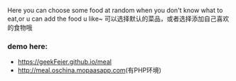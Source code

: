 Here you can choose some food at random when you don't know what to eat,or u can add the food u like~
可以选择默认的菜品，或者选择添加自己喜欢的食物哦
<h3>demo here:</h3>
<ul>
	<li>
		<a href="https://geekFeier.github.io/meal">https://geekFeier.github.io/meal</a>
	</li>
	<li>
		<a href="http://meal.oschina.mopaasapp.com">http://meal.oschina.mopaasapp.com</a>(有PHP环境)
	</li>
</ul>

